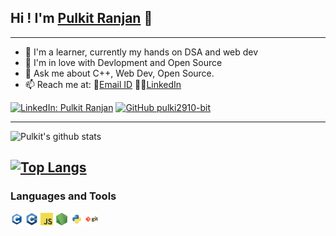 ## Hi ! I'm [Pulkit Ranjan](https://pulkit2910-bit.github.io/MyPortfolio/) 👋
---

* 🎯 I'm a learner, currently my hands on DSA and web dev
* 🌱 I'm in love with Devlopment and Open Source
* 💬 Ask me about C++, Web Dev, Open Source.
* 📫 Reach me at: 📧[Email ID](ranjanpulkit2910@gmail.com) 🧑‍💼[LinkedIn](https://www.linkedin.com/in/pulkit-ranjan-ab4897215/)

[![LinkedIn: Pulkit Ranjan](https://img.shields.io/badge/-Pulkit-blue?style=flat-square&logo=Linkedin&logoColor=white&link=https://www.linkedin.com/in/pulkit-ranjan-ab4897215/)](https://www.linkedin.com/in/pulkit-ranjan-ab4897215/)
[![GitHub pulki2910-bit](https://img.shields.io/github/followers/pulkit2910-bit?label=follow&style=social)](https://github.com/pulkit2910-bit)

---

![Pulkit's github stats](https://github-readme-stats.vercel.app/api?username=pulkit2910-bit)

[![Top Langs](https://github-readme-stats.vercel.app/api/top-langs/?username=pulkit2910-bit)](https://github.com/pulkit2910-bit/github-readme-stats)
---
### Languages and Tools
<code><img height="20" src="https://raw.githubusercontent.com/github/explore/80688e429a7d4ef2fca1e82350fe8e3517d3494d/topics/c/c.png"></code>
<code><img height="20" src="https://raw.githubusercontent.com/github/explore/80688e429a7d4ef2fca1e82350fe8e3517d3494d/topics/cpp/cpp.png"></code>
<code><img height="20" src="https://raw.githubusercontent.com/github/explore/80688e429a7d4ef2fca1e82350fe8e3517d3494d/topics/javascript/javascript.png"></code>
<code><img height="20" src="https://raw.githubusercontent.com/github/explore/80688e429a7d4ef2fca1e82350fe8e3517d3494d/topics/nodejs/nodejs.png"></code>
<code><img height="20" src="https://raw.githubusercontent.com/github/explore/80688e429a7d4ef2fca1e82350fe8e3517d3494d/topics/python/python.png"></code>
<code><img height="20" src="https://raw.githubusercontent.com/github/explore/80688e429a7d4ef2fca1e82350fe8e3517d3494d/topics/git/git.png"></code>